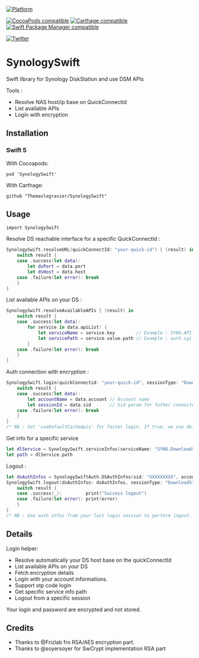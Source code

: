 [![Platform](https://img.shields.io/badge/Platforms-iOS%20%7CmacOS%20%7C%20watchOS%20%7C%20tvOS-4E4E4E.svg?colorA=28a745)](#installation)

[![CocoaPods compatible](https://img.shields.io/badge/CocoaPods-compatible-brightgreen.svg?style=flat&colorA=28a745&&colorB=4E4E4E)](https://github.com/Thomaslegravier/SynologySwift)
[![Carthage compatible](https://img.shields.io/badge/Carthage-compatible-brightgreen.svg?style=flat&colorA=28a745&&colorB=4E4E4E)](https://github.com/Thomaslegravier/SynologySwift)
[![Swift Package Manager compatible](https://img.shields.io/badge/SPM-compatible-brightgreen.svg?style=flat&colorA=28a745&&colorB=4E4E4E)](https://github.com/Thomaslegravier/SynologySwift)

[![Twitter](https://img.shields.io/badge/Twitter-@lebasalte-blue.svg?style=flat)](https://twitter.com/lebasalte)

# SynologySwift
Swift library for Synology DiskStation and use DSM APIs

Tools :
- Resolve NAS host/ip base on QuickConnectId
- List available APIs
- Login with encryption

Installation
------------

### Swift 5

With Cocoapods:

```
pod 'SynologySwift'
```

With Carthage:

```
github "Thomaslegravier/SynologySwift"
```

Usage
-----
```
import SynologySwift
```

Resolve DS reachable interface for a specific QuickConnectId :

```swift
SynologySwift.resolveURL(quickConnectId: "your-quick-id") { (result) in
    switch result {
    case .success(let data):
        let dsPort = data.port
        let dsHost = data.host
    case .failure(let error): break
    }
}
```

List available APIs on your DS :

```swift
SynologySwift.resolveAvailableAPIs { (result) in
    switch result {
    case .success(let data):
        for service in data.apiList! {
            let serviceName = service.key        // Example : SYNO.API.Auth
            let servicePath = service.value.path // Example : auth.cgi
        }
    case .failure(let error): break
    }
}
```

Auth connection with encryption :

```swift
SynologySwift.login(quickConnectid: "your-quick-id", sessionType: "DownloadStation", login: "login", password: "password", useDefaultCacheApis: false) { (result) in
    switch result {
    case .success(let data):
        let accountName = data.account // Account name
        let sessionId = data.sid       // Sid param for futher connected calls
    case .failure(let error): break
    }
}
/* NB : Set 'useDefaultCacheApis' for faster login. If true, we use default auth and encryption APIs paths, instead fetch all available APIs on your DS. Use at your own risk. */
```

Get info for a specific service

```swift
let dlService = SynologySwift.serviceInfos(serviceName: "SYNO.DownloadStation.Info")
let path = dlService.path
```

Logout :

```swift
let dsAuthInfos = SynologySwiftAuth.DSAuthInfos(sid: "XXXXXXXXX", account: "account-name", dsInfos: SynologySwiftURLResolver.DSInfos(quickId: "your-quick-id", host: "XXXXXXX", port: 5000))
SynologySwift.logout(dsAuthInfos: dsAuthInfos, sessionType: "DownloadStation") { (result) in
    switch result {
    case .success(_):         print("Success logout")
    case .failure(let error): print(error)
    }
}
/* NB : Use auth infos from your last login session to perform logout. */
```

Details
-------

Login helper: 
- Resolve automatically your DS host base on the quickConnectId
- List available APIs on your DS
- Fetch encryption details
- Login with your account informations.
- Support otp code login
- Get specific service info path
- Logout from a specific session

Your login and password are encrypted and not stored.

Credits
-------

- Thanks to @Frizlab fro RSA/AES encryption part.
- Thanks to @soyersoyer for SwCrypt implementation RSA part
